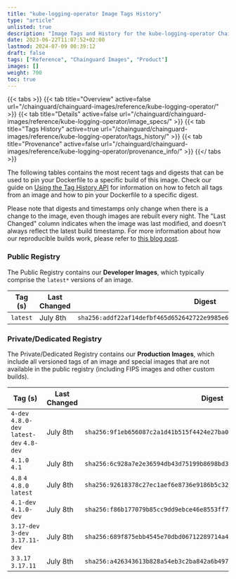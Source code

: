 ```yaml
---
title: "kube-logging-operator Image Tags History"
type: "article"
unlisted: true
description: "Image Tags and History for the kube-logging-operator Chainguard Image"
date: 2023-06-22T11:07:52+02:00
lastmod: 2024-07-09 00:39:12
draft: false
tags: ["Reference", "Chainguard Images", "Product"]
images: []
weight: 700
toc: true
---
```


{{< tabs >}}
{{< tab title="Overview" active=false url="/chainguard/chainguard-images/reference/kube-logging-operator/" >}}
{{< tab title="Details" active=false url="/chainguard/chainguard-images/reference/kube-logging-operator/image_specs/" >}}
{{< tab title="Tags History" active=true url="/chainguard/chainguard-images/reference/kube-logging-operator/tags_history/" >}}
{{< tab title="Provenance" active=false url="/chainguard/chainguard-images/reference/kube-logging-operator/provenance_info/" >}}
{{</ tabs >}}

The following tables contains the most recent tags and digests that can be used to pin your Dockerfile to a specific build of this image. Check our guide on [Using the Tag History API](/chainguard/chainguard-images/using-the-tag-history-api/) for information on how to fetch all tags from an image and how to pin your Dockerfile to a specific digest.

Please note that digests and timestamps only change when there is a change to the image, even though images are rebuilt every night. The "Last Changed" column indicates when the image was last modified, and doesn't always reflect the latest build timestamp. For more information about how our reproducible builds work, please refer to [this blog post](https://www.chainguard.dev/unchained/reproducing-chainguards-reproducible-image-builds).

### Public Registry
The Public Registry contains our **Developer Images**, which typically comprise the `latest*` versions of an image.

| Tag (s)   | Last Changed | Digest                                                                    |
|-----------|--------------|---------------------------------------------------------------------------|
|  `latest` | July 8th     | `sha256:addf22af14defbf465d652642722e9985e6fd28a7a2ce450224db0c703048619` |


### Private/Dedicated Registry
The Private/Dedicated Registry contains our **Production Images**, which include all versioned tags of an image and special images that are not available in the public registry (including FIPS images and other custom builds).

| Tag (s)                                     | Last Changed | Digest                                                                    |
|---------------------------------------------|--------------|---------------------------------------------------------------------------|
|  `4-dev` `4.8.0-dev` `latest-dev` `4.8-dev` | July 8th     | `sha256:9f1eb656087c2a1d41b515f4424e27ba049522ac4d44682ffb530efc1d2d3a50` |
|  `4.1.0` `4.1`                              | July 8th     | `sha256:6c928a7e2e36594db43d75199b8698bd30040162b7f216e02f07ae374209ca3d` |
|  `4.8` `4` `4.8.0` `latest`                 | July 8th     | `sha256:92618378c27ec1aef6e8736e9186b5c3250940809c202fce58538e62ae4c9485` |
|  `4.1-dev` `4.1.0-dev`                      | July 8th     | `sha256:f86b177079b85cc9dd9ebce46e8553ff70472dad80d50bc39be1b7d75ef65a09` |
|  `3.17-dev` `3-dev` `3.17.11-dev`           | July 8th     | `sha256:689f875ebb4545e70dbd06712289714a4c2d65ef1e98b06f7289ac40e909f017` |
|  `3` `3.17` `3.17.11`                       | July 8th     | `sha256:a426343613b828a54eb3c2ba842a6b497b1245e41e8ccac57aff68d7193d3f0a` |

